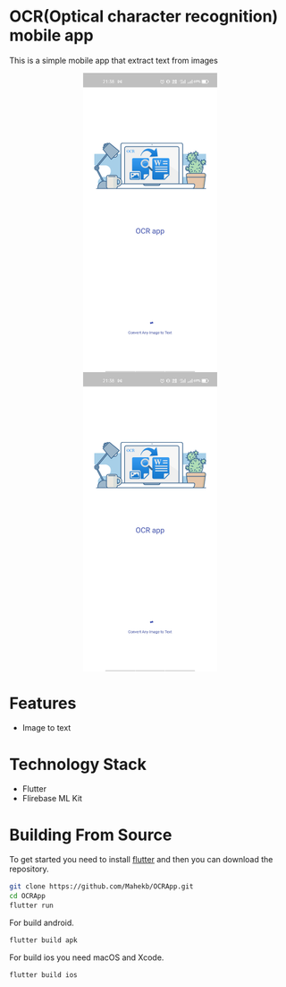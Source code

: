 # OCR(Optical character recognition) mobile app

This is a simple mobile app that extract text from images 

<img src="https://github.com/Mahekb/OCRApp/blob/main/screenshots/Screen1.jpg" width="240" style="display: block;
  margin-left: auto;
  margin-right: auto;"/>
  <img src="https://github.com/Mahekb/OCRApp/blob/main/screenshots/Screen1.jpg" width="240" style="display: block;
  margin-left: auto;
  margin-right: auto;"/>

# Features
  - Image to text

# Technology Stack
  - Flutter
  - Flirebase ML Kit

# Building From Source
To get started you need to install [flutter](https://flutter.dev/docs/get-started/install) and then you can download the repository.  
```bash
git clone https://github.com/Mahekb/OCRApp.git
cd OCRApp
flutter run
```
For build android.
```bash
flutter build apk
```
For build ios you need macOS and Xcode.
```bash
flutter build ios
```
